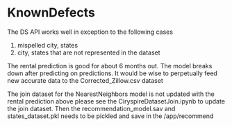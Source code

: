 # KnownDefects

The DS API works well in exception to the following cases

1. mispelled city, states
2. city, states that are not represented in the dataset

The rental prediction is good for about 6 months out. The model breaks down after predicting on predictions. It would be wise to perpetually feed new accurate data to the Corrected_Zillow.csv dataset


The join dataset for the NearestNeighbors model is not updated with the rental prediction above please see the CiryspireDatasetJoin.ipynb to update the join dataset. Then the recommendation_model.sav and states_dataset.pkl needs to be pickled and 
save in the /app/recommend